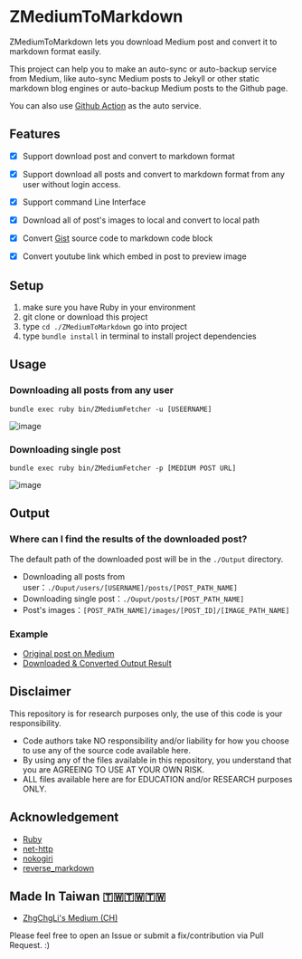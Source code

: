 # ZMediumToMarkdown
ZMediumToMarkdown lets you download Medium post and convert it to markdown format easily.

This project can help you to make an auto-sync or auto-backup service from Medium, like auto-sync Medium posts to Jekyll or other static markdown blog engines or auto-backup Medium posts to the Github page.

You can also use [Github Action](https://github.com/features/actions) as the auto service.

## Features
- [X] Support download post and convert to markdown format
- [X] Support download all posts and convert to markdown format from any user without login access.
- [X] Support command Line Interface
- [X] Download all of post's images to local and convert to local path
- [X] Convert [Gist](https://gist.github.com/) source code to markdown code block
- [X] Convert youtube link which embed in post to preview image


## Setup
1. make sure you have Ruby in your environment
2. git clone or download this project
3. type `cd ./ZMediumToMarkdown` go into project
4. type `bundle install` in terminal to install project dependencies

## Usage
### Downloading all posts from any user
```
bundle exec ruby bin/ZMediumFetcher -u [USEERNAME]
```
![image](https://user-images.githubusercontent.com/33706588/170810772-ec7cd618-d208-4fca-9fe5-9ae6ee745951.png)

### Downloading single post
```
bundle exec ruby bin/ZMediumFetcher -p [MEDIUM POST URL]
```
![image](https://user-images.githubusercontent.com/33706588/170810799-7da207ff-0642-4beb-9b3a-6af11d6e918d.png)

## Output
### Where can I find the results of the downloaded post?
The default path of the downloaded post will be in the `./Output` directory.
- Downloading all posts from user：`./Ouput/users/[USERNAME]/posts/[POST_PATH_NAME]`
- Downloading single post：`./Ouput/posts/[POST_PATH_NAME]`
- Post's images：`[POST_PATH_NAME]/images/[POST_ID]/[IMAGE_PATH_NAME]`
### Example
- [Original post on Medium](https://medium.com/pinkoi-engineering/%E5%AF%A6%E6%88%B0%E7%B4%80%E9%8C%84-4-%E5%80%8B%E5%A0%B4%E6%99%AF-7-%E5%80%8B-design-patterns-78507a8de6a5)
- [Downloaded & Converted Output Result](example/實戰紀錄-4-個場景-7-個-design-patterns-78507a8de6a5.md)

## Disclaimer
This repository is for research purposes only, the use of this code is your responsibility.

- Code authors take NO responsibility and/or liability for how you choose to use any of the source code available here.
- By using any of the files available in this repository, you understand that you are AGREEING TO USE AT YOUR OWN RISK.
- ALL files available here are for EDUCATION and/or RESEARCH purposes ONLY.


## Acknowledgement
- [Ruby](https://www.ruby-lang.org/zh_tw/)
- [net-http](https://github.com/ruby/net-http)
- [nokogiri](https://github.com/sparklemotion/nokogiri)
- [reverse_markdown](https://github.com/xijo/reverse_markdown)

## Made In Taiwan 🇹🇼🇹🇼🇹🇼
- [ZhgChgLi's Medium (CH)](https://blog.zhgchg.li/)

Please feel free to open an Issue or submit a fix/contribution via Pull Request. :)
